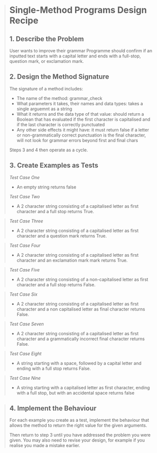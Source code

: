 > # Single-Method Programs Design Recipe
> 
> ## 1. Describe the Problem
> 
> User wants to improve their grammar
> Programme should confirm if an inputted text starts with a capital letter and ends with a full-stop, question mark, or exclamation mark.
> 
> ## 2. Design the Method Signature
> 
> The signature of a method includes:
> 
> * The name of the method: grammar_check 
> * What parameters it takes, their names and data types: takes a single arguemnt as a string 
> * What it returns and the data type of that value: should return a Boolean that has evaluated if the first character is capitalised and if the last character is correctly punctuated
> * Any other side effects it might have: it must return false if a letter or non-grammatically correct punctuation is the final character, will not look for grammar errors beyond first and final chars 
> 
> Steps 3 and 4 then operate as a cycle.
> 
> ## 3. Create Examples as Tests
> 
> _Test Case One_ 
>  *  An empty string returns false 
> 
> _Test Case Two_ 
>  *  A 2 character string consisting of a capitalised letter as first character and a full stop returns True. 

> _Test Case Three_ 
>  *  A 2 character string consisting of a capitalised letter as first character and a question mark returns True. 

> _Test Case Four_ 
>  *  A 2 character string consisting of a capitalised letter as  first character and an exclamation mark mark returns True. 

> _Test Case Five_ 
>  *  A 2 character string consisting of a non-capitalised letter as first character and a full stop returns False. 

> _Test Case Six_ 
>  *  A 2 character string consisting of a capitalised letter as first character and a non capitalised letter as final character returns False. 

> _Test Case Seven_ 
>  *  A 2 character string consisting of a capitalised letter as first character and a grammatically incorrect final character returns False. 

> _Test Case Eight_ 
>  *  A string starting with a space, followed by a capital letter and ending with a full stop returns False. 

> _Test Case Nine_ 
>  *  A string starting with a capitalised letter as first character, ending with a full stop, but with an accidental space returns false

> ## 4. Implement the Behaviour
> 
> For each example you create as a test, implement the behaviour that allows the
> method to return the right value for the given arguments.
> 
> Then return to step 3 until you have addressed the problem you were given. You
> may also need to revise your design, for example if you realise you made a
> mistake earlier.





